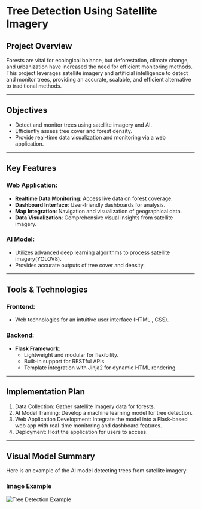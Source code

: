 # Tree Detection Using Satellite Imagery

## Project Overview
Forests are vital for ecological balance, but deforestation, climate change, and urbanization have increased the need for efficient monitoring methods. This project leverages satellite imagery and artificial intelligence to detect and monitor trees, providing an accurate, scalable, and efficient alternative to traditional methods.

---

## Objectives
- Detect and monitor trees using satellite imagery and AI.
- Efficiently assess tree cover and forest density.
- Provide real-time data visualization and monitoring via a web application.

---

## Key Features
### Web Application:
- **Realtime Data Monitoring**: Access live data on forest coverage.
- **Dashboard Interface**: User-friendly dashboards for analysis.
- **Map Integration**: Navigation and visualization of geographical data.
- **Data Visualization**: Comprehensive visual insights from satellite imagery.

### AI Model:
- Utilizes advanced deep learning algorithms to process satellite imagery(YOLOV8).
- Provides accurate outputs of tree cover and density.

---

## Tools & Technologies
### Frontend:
- Web technologies for an intuitive user interface (HTML , CSS).

### Backend:
- **Flask Framework**:  
  - Lightweight and modular for flexibility.
  - Built-in support for RESTful APIs.
  - Template integration with Jinja2 for dynamic HTML rendering.

---

## Implementation Plan
1. Data Collection: Gather satellite imagery data for forests.
2. AI Model Training: Develop a machine learning model for tree detection.
3. Web Application Development: Integrate the model into a Flask-based web app with real-time monitoring and dashboard features.
4. Deployment: Host the application for users to access.

---


## Visual Model Summary
Here is an example of the AI model detecting trees from satellite imagery:

### Image Example
![Tree Detection Example](Images/Output_model_image)








